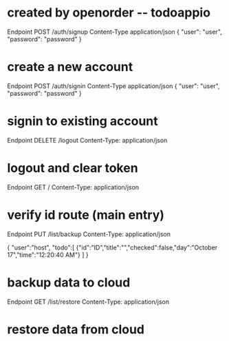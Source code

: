 # created by openorder -- todoappio

Endpoint POST /auth/signup
Content-Type application/json
{
"user": "user",
"password": "password"
}

# create a new account

Endpoint POST /auth/signin
Content-Type application/json
{
"user": "user",
"password": "password"
}

# signin to existing account

Endpoint DELETE /logout
Content-Type: application/json

# logout and clear token

Endpoint GET /
Content-Type: application/json

# verify id route (main entry)

Endpoint PUT /list/backup
Content-Type: application/json

{
"user":"host",
"todo":[
{"id":"ID","title":"","checked":false,"day":"October 17","time":"12:20:40 AM"}
]
}

# backup data to cloud

Endpoint GET /list/restore
Content-Type: application/json

# restore data from cloud
